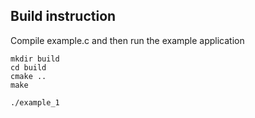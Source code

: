 ## Build instruction

Compile example.c and then run the example application
```
mkdir build
cd build
cmake ..
make

./example_1
```